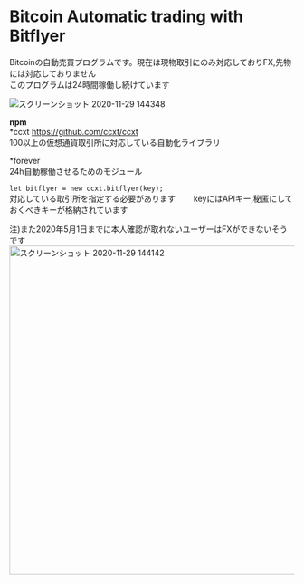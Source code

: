# Bitcoin Automatic trading with Bitflyer
Bitcoinの自動売買プログラムです。現在は現物取引にのみ対応しておりFX,先物には対応しておりません  
このプログラムは24時間稼働し続けています　　

![スクリーンショット 2020-11-29 144348](https://user-images.githubusercontent.com/70265286/100534539-5da99000-3253-11eb-9cd6-b62c14f8c919.png)
  
**npm**  
*ccxt <https://github.com/ccxt/ccxt>  
100以上の仮想通貨取引所に対応している自動化ライブラリ  
  
*forever  
24h自動稼働させるためのモジュール  


`let bitflyer = new ccxt.bitflyer(key);`  
対応している取引所を指定する必要があります　　
keyにはAPIキー,秘匿にしておくべきキーが格納されています　　


注)また2020年5月1日までに本人確認が取れないユーザーはFXができないそうです　　
<img width="581" alt="スクリーンショット 2020-11-29 144142" src="https://user-images.githubusercontent.com/70265286/100534549-83cf3000-3253-11eb-9174-1bb79e9baf72.png">

　　
